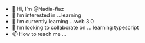 - 👋 Hi, I’m @Nadia-fiaz
- 👀 I’m interested in ...learning
- 🌱 I’m currently learning ...web 3.0
- 💞️ I’m looking to collaborate on ... learning typescript
- 📫 How to reach me ...

<!---
Nadia-fiaz/Nadia-fiaz is a ✨ special ✨ repository because its `README.md` (this file) appears on your GitHub profile.
You can click the Preview link to take a look at your changes.
--->
